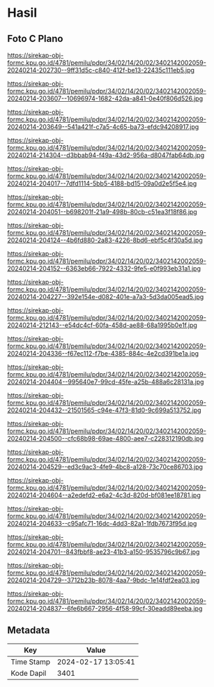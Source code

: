 # Hasil

## Foto C Plano

https://sirekap-obj-formc.kpu.go.id/4781/pemilu/pdpr/34/02/14/20/02/3402142002059-20240214-202730--9ff31d5c-c840-412f-be13-22435c111eb5.jpg

https://sirekap-obj-formc.kpu.go.id/4781/pemilu/pdpr/34/02/14/20/02/3402142002059-20240214-203607--10696974-1682-42da-a841-0e40f806d526.jpg

https://sirekap-obj-formc.kpu.go.id/4781/pemilu/pdpr/34/02/14/20/02/3402142002059-20240214-203649--541a421f-c7a5-4c65-ba73-efdc94208917.jpg

https://sirekap-obj-formc.kpu.go.id/4781/pemilu/pdpr/34/02/14/20/02/3402142002059-20240214-214304--d3bbab94-f49a-43d2-956a-d8047fab64db.jpg

https://sirekap-obj-formc.kpu.go.id/4781/pemilu/pdpr/34/02/14/20/02/3402142002059-20240214-204017--7dfd1114-5bb5-4188-bd15-09a0d2e5f5e4.jpg

https://sirekap-obj-formc.kpu.go.id/4781/pemilu/pdpr/34/02/14/20/02/3402142002059-20240214-204051--b698201f-21a9-498b-80cb-c51ea3f18f86.jpg

https://sirekap-obj-formc.kpu.go.id/4781/pemilu/pdpr/34/02/14/20/02/3402142002059-20240214-204124--4b6fd880-2a83-4226-8bd6-ebf5c4f30a5d.jpg

https://sirekap-obj-formc.kpu.go.id/4781/pemilu/pdpr/34/02/14/20/02/3402142002059-20240214-204152--6363eb66-7922-4332-9fe5-e0f993eb31a1.jpg

https://sirekap-obj-formc.kpu.go.id/4781/pemilu/pdpr/34/02/14/20/02/3402142002059-20240214-204227--392e154e-d082-401e-a7a3-5d3da005ead5.jpg

https://sirekap-obj-formc.kpu.go.id/4781/pemilu/pdpr/34/02/14/20/02/3402142002059-20240214-212143--e54dc4cf-60fa-458d-ae88-68a1995b0e1f.jpg

https://sirekap-obj-formc.kpu.go.id/4781/pemilu/pdpr/34/02/14/20/02/3402142002059-20240214-204336--f67ec112-f7be-4385-884c-4e2cd391be1a.jpg

https://sirekap-obj-formc.kpu.go.id/4781/pemilu/pdpr/34/02/14/20/02/3402142002059-20240214-204404--995640e7-99cd-45fe-a25b-488a6c28131a.jpg

https://sirekap-obj-formc.kpu.go.id/4781/pemilu/pdpr/34/02/14/20/02/3402142002059-20240214-204432--21501565-c94e-47f3-81d0-9c699a513752.jpg

https://sirekap-obj-formc.kpu.go.id/4781/pemilu/pdpr/34/02/14/20/02/3402142002059-20240214-204500--cfc68b98-69ae-4800-aee7-c228312190db.jpg

https://sirekap-obj-formc.kpu.go.id/4781/pemilu/pdpr/34/02/14/20/02/3402142002059-20240214-204529--ed3c9ac3-4fe9-4bc8-a128-73c70ce86703.jpg

https://sirekap-obj-formc.kpu.go.id/4781/pemilu/pdpr/34/02/14/20/02/3402142002059-20240214-204604--a2edefd2-e6a2-4c3d-820d-bf081ee18781.jpg

https://sirekap-obj-formc.kpu.go.id/4781/pemilu/pdpr/34/02/14/20/02/3402142002059-20240214-204633--c95afc71-16dc-4dd3-82a1-1fdb7673f95d.jpg

https://sirekap-obj-formc.kpu.go.id/4781/pemilu/pdpr/34/02/14/20/02/3402142002059-20240214-204701--843fbbf8-ae23-41b3-a150-9535796c9b67.jpg

https://sirekap-obj-formc.kpu.go.id/4781/pemilu/pdpr/34/02/14/20/02/3402142002059-20240214-204729--3712b23b-8078-4aa7-9bdc-1e14fdf2ea03.jpg

https://sirekap-obj-formc.kpu.go.id/4781/pemilu/pdpr/34/02/14/20/02/3402142002059-20240214-204837--6fe6b667-2956-4f58-99cf-30eadd89eeba.jpg


## Metadata

| Key        | Value               |
| ---------- | ------------------- |
| Time Stamp | 2024-02-17 13:05:41 |
| Kode Dapil | 3401                |



